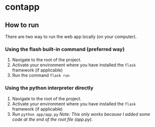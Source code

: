 # contapp

## How to run

There are two way to run the web app locally (on your computer).

### Using the flash built-in command (preferred way)

1. Navigate to the root of the project.
2. Activate your environment where you have installed the `flask` framework (if applicable)
3. Run the command `flask run`

### Using the python interpreter directly

1. Navigate to the root of the project.
2. Activate your environment where you have installed the `flask` framework (if applicable)
3. Run `python app/app.py`
_Note: This only works because I added some code at the end of the root file (app.py)._
